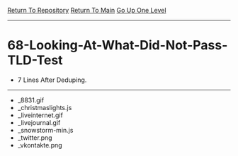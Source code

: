 [Return To Repository](https://github.com/bast69/piholeparser/)
[Return To Main](https://github.com/bast69/piholeparser/blob/master/RecentRunLogs/Mainlog.md)
[Go Up One Level](https://github.com/bast69/piholeparser/blob/master/RecentRunLogs/TopLevelScripts/.md)
____________________________________
# 68-Looking-At-What-Did-Not-Pass-TLD-Test
* 7 Lines After Deduping. 
____________________________________________________
* _8831.gif
* _christmaslights.js
* _liveinternet.gif
* _livejournal.gif
* _snowstorm-min.js
* _twitter.png
* _vkontakte.png
